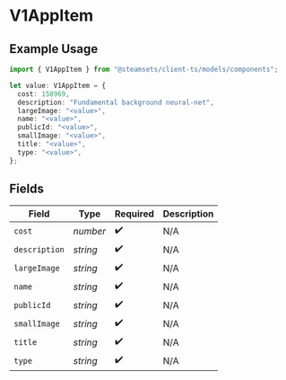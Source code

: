 # V1AppItem

## Example Usage

```typescript
import { V1AppItem } from "@steamsets/client-ts/models/components";

let value: V1AppItem = {
  cost: 158969,
  description: "Fundamental background neural-net",
  largeImage: "<value>",
  name: "<value>",
  publicId: "<value>",
  smallImage: "<value>",
  title: "<value>",
  type: "<value>",
};
```

## Fields

| Field              | Type               | Required           | Description        |
| ------------------ | ------------------ | ------------------ | ------------------ |
| `cost`             | *number*           | :heavy_check_mark: | N/A                |
| `description`      | *string*           | :heavy_check_mark: | N/A                |
| `largeImage`       | *string*           | :heavy_check_mark: | N/A                |
| `name`             | *string*           | :heavy_check_mark: | N/A                |
| `publicId`         | *string*           | :heavy_check_mark: | N/A                |
| `smallImage`       | *string*           | :heavy_check_mark: | N/A                |
| `title`            | *string*           | :heavy_check_mark: | N/A                |
| `type`             | *string*           | :heavy_check_mark: | N/A                |